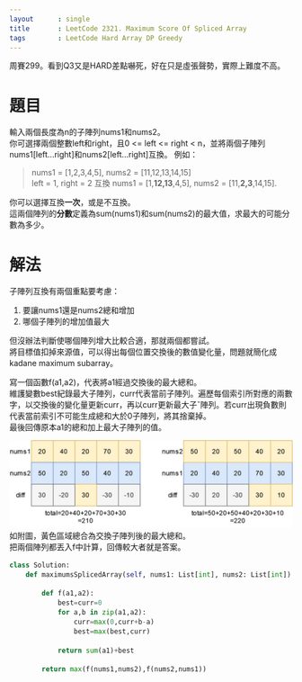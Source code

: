 ```yaml
--- 
layout      : single
title       : LeetCode 2321. Maximum Score Of Spliced Array
tags        : LeetCode Hard Array DP Greedy
---
```

周賽299。看到Q3又是HARD差點嚇死，好在只是虛張聲勢，實際上難度不高。

# 題目
輸入兩個長度為n的子陣列nums1和nums2。  
你可選擇兩個整數left和right，且0 <= left <= right < n，並將兩個子陣列nums1[left...right]和nums2[left...right]互換。
例如：  
> nums1 = [1,2,3,4,5], nums2 = [11,12,13,14,15]  
> left = 1,  right = 2  互換
> nums1 = [1,**12,13**,4,5],  nums2 = [11,**2,3**,14,15].

你可以選擇互換**一次**，或是不互換。  
這兩個陣列的**分數**定義為sum(nums1)和sum(nums2)的最大值，求最大的可能分數為多少。  

# 解法
子陣列互換有兩個重點要考慮：  
1. 要讓nums1還是nums2總和增加  
2. 哪個子陣列的增加值最大  

但沒辦法判斷使哪個陣列增大比較合適，那就兩個都嘗試。  
將目標值扣掉來源值，可以得出每個位置交換後的數值變化量，問題就簡化成kadane maximum subarray。  

寫一個函數f(a1,a2)，代表將a1經過交換後的最大總和。  
維護變數best紀錄最大子陣列，curr代表當前子陣列。遍歷每個索引所對應的兩數字，以交換後的變化量更新curr，再以curr更新最大子ˇ陣列。若curr出現負數則代表當前索引不可能生成總和大於0子陣列，將其捨棄掉。  
最後回傳原本a1的總和加上最大子陣列的值。  

![示意圖](/assets/img/2321-1.jpg)  
如附圖，黃色區域總合為交換子陣列後的最大總和。  
把兩個陣列都丟入f中計算，回傳較大者就是答案。  

```python
class Solution:
    def maximumsSplicedArray(self, nums1: List[int], nums2: List[int]) -> int:
        
        def f(a1,a2):
            best=curr=0
            for a,b in zip(a1,a2):
                curr=max(0,curr+b-a)
                best=max(best,curr)
                
            return sum(a1)+best
        
        return max(f(nums1,nums2),f(nums2,nums1))
```
